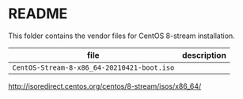 # README
This folder contains the vendor files for CentOS 8-stream installation.

file | description
--- | ---
`CentOS-Stream-8-x86_64-20210421-boot.iso`  |
<http://isoredirect.centos.org/centos/8-stream/isos/x86_64/>
